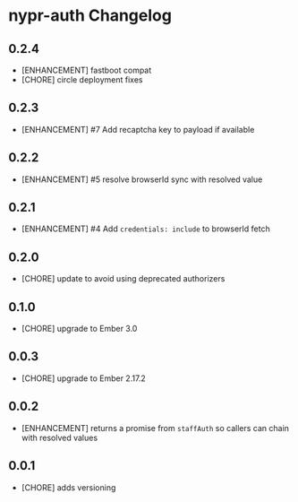 # nypr-auth Changelog

## 0.2.4
- [ENHANCEMENT] fastboot compat
- [CHORE] circle deployment fixes

## 0.2.3
- [ENHANCEMENT] #7 Add recaptcha key to payload if available

## 0.2.2
- [ENHANCEMENT] #5 resolve browserId sync with resolved value

## 0.2.1
- [ENHANCEMENT] #4 Add `credentials: include` to browserId fetch

## 0.2.0
- [CHORE] update to avoid using deprecated authorizers

## 0.1.0
- [CHORE] upgrade to Ember 3.0

## 0.0.3
- [CHORE] upgrade to Ember 2.17.2

## 0.0.2
- [ENHANCEMENT] returns a promise from `staffAuth` so callers can chain with resolved values

## 0.0.1

- [CHORE] adds versioning
